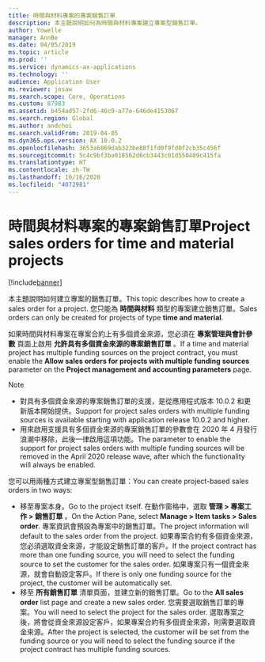 ```yaml
---
title: 時間與材料專案的專案銷售訂單
description: 本主題說明如何為時間與材料專案建立專案型銷售訂單。
author: Yowelle
manager: AnnBe
ms.date: 04/05/2019
ms.topic: article
ms.prod: ''
ms.service: dynamics-ax-applications
ms.technology: ''
audience: Application User
ms.reviewer: josaw
ms.search.scope: Core, Operations
ms.custom: 87983
ms.assetid: b454ad57-2fd6-46c9-a77e-646de4153067
ms.search.region: Global
ms.author: andchoi
ms.search.validFrom: 2019-04-05
ms.dyn365.ops.version: AX 10.0.2
ms.openlocfilehash: 3653a6869dab323be88f1fd0f9fd0f2cb35c456f
ms.sourcegitcommit: 5c4c9bf3ba018562d6cb3443c01d550489c415fa
ms.translationtype: HT
ms.contentlocale: zh-TW
ms.lasthandoff: 10/16/2020
ms.locfileid: "4072981"
---
```

# <a name="project-sales-orders-for-time-and-material-projects"></a><span data-ttu-id="fc4c5-103">時間與材料專案的專案銷售訂單</span><span class="sxs-lookup"><span data-stu-id="fc4c5-103">Project sales orders for time and material projects</span></span>

[!include[banner](../includes/banner.md)]

<span data-ttu-id="fc4c5-104">本主題說明如何建立專案的銷售訂單。</span><span class="sxs-lookup"><span data-stu-id="fc4c5-104">This topic describes how to create a sales order for a project.</span></span> <span data-ttu-id="fc4c5-105">您只能為 **時間與材料** 類型的專案建立銷售訂單。</span><span class="sxs-lookup"><span data-stu-id="fc4c5-105">Sales orders can only be created for projects of type **time and material**.</span></span>

<span data-ttu-id="fc4c5-106">如果時間與材料專案在專案合約上有多個資金來源，您必須在 **專案管理與會計參數** 頁面上啟用 **允許具有多個資金來源的專案銷售訂單** 。</span><span class="sxs-lookup"><span data-stu-id="fc4c5-106">If a time and material project has multiple funding sources on the project contract, you must enable the **Allow sales orders for projects with multiple funding sources** parameter on the **Project management and accounting parameters** page.</span></span> 

> [!NOTE]
> - <span data-ttu-id="fc4c5-107">對具有多個資金來源的專案銷售訂單的支援，是從應用程式版本 10.0.2 和更新版本開始提供。</span><span class="sxs-lookup"><span data-stu-id="fc4c5-107">Support for project sales orders with multiple funding sources is available starting with application release 10.0.2 and higher.</span></span>
> - <span data-ttu-id="fc4c5-108">用來啟用支援具有多個資金來源的專案銷售訂單的參數會在 2020 年 4 月發行浪潮中移除，此後一律啟用這項功能。</span><span class="sxs-lookup"><span data-stu-id="fc4c5-108">The parameter to enable the support for project sales orders with multiple funding sources will be removed in the April 2020 release wave, after which the functionality will always be enabled.</span></span>

<span data-ttu-id="fc4c5-109">您可以用兩種方式建立專案型銷售訂單：</span><span class="sxs-lookup"><span data-stu-id="fc4c5-109">You can create project-based sales orders in two ways:</span></span>

- <span data-ttu-id="fc4c5-110">移至專案本身。</span><span class="sxs-lookup"><span data-stu-id="fc4c5-110">Go to the project itself.</span></span> <span data-ttu-id="fc4c5-111">在動作窗格中，選取 **管理 > 專案工作 > 銷售訂單** 。</span><span class="sxs-lookup"><span data-stu-id="fc4c5-111">On the Action Pane, select **Manage > Item tasks > Sales order**.</span></span> <span data-ttu-id="fc4c5-112">專案資訊會預設為專案中的銷售訂單。</span><span class="sxs-lookup"><span data-stu-id="fc4c5-112">The project information will default to the sales order from the project.</span></span> <span data-ttu-id="fc4c5-113">如果專案合約有多個資金來源，您必須選取資金來源，才能設定銷售訂單的客戶。</span><span class="sxs-lookup"><span data-stu-id="fc4c5-113">If the project contract has more than one funding source, you will need to select the funding source to set the customer for the sales order.</span></span> <span data-ttu-id="fc4c5-114">如果專案只有一個資金來源，就會自動設定客戶。</span><span class="sxs-lookup"><span data-stu-id="fc4c5-114">If there is only one funding source for the project, the customer will be automatically set.</span></span>
- <span data-ttu-id="fc4c5-115">移至 **所有銷售訂單** 清單頁面，並建立新的銷售訂單。</span><span class="sxs-lookup"><span data-stu-id="fc4c5-115">Go to the **All sales order** list page and create a new sales order.</span></span> <span data-ttu-id="fc4c5-116">您需要選取銷售訂單的專案。</span><span class="sxs-lookup"><span data-stu-id="fc4c5-116">You will need to select the project for the sales order.</span></span> <span data-ttu-id="fc4c5-117">選取專案之後，將會從資金來源設定客戶，如果專案合約有多個資金來源，則需要選取資金來源。</span><span class="sxs-lookup"><span data-stu-id="fc4c5-117">After the project is selected, the customer will be set from the funding source or you will need to select the funding source if the project contract has multiple funding sources.</span></span>

